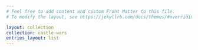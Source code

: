 ```yaml
---
# Feel free to add content and custom Front Matter to this file.
# To modify the layout, see https://jekyllrb.com/docs/themes/#overriding-theme-defaults

layout: collection
collection: castle-wars
entries_layout: list
---
```


